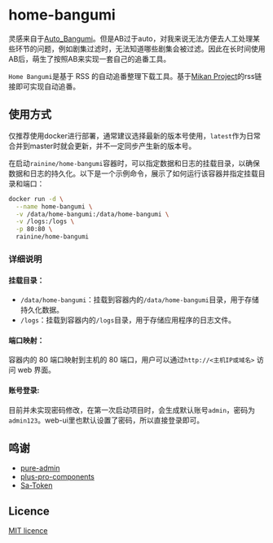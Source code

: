 # home-bangumi
灵感来自于[Auto_Bangumi](https://github.com/EstrellaXD/Auto_Bangumi)。但是AB过于auto，对我来说无法方便去人工处理某些环节的问题，例如剧集过滤时，无法知道哪些剧集会被过滤。因此在长时间使用AB后，萌生了按照AB来实现一套自己的追番工具。

`Home Bangumi`是基于 RSS 的自动追番整理下载工具。基于[Mikan Project](https://mikanani.me/)的rss链接即可实现自动追番。

## 使用方式
仅推荐使用docker进行部署，通常建议选择最新的版本号使用，`latest`作为日常合并到master时就会更新，并不一定同步产生新的版本号。

在启动`rainine/home-bangumi`容器时，可以指定数据和日志的挂载目录，以确保数据和日志的持久化。以下是一个示例命令，展示了如何运行该容器并指定挂载目录和端口：

```bash
docker run -d \
  --name home-bangumi \
  -v /data/home-bangumi:/data/home-bangumi \
  -v /logs:/logs \
  -p 80:80 \
  rainine/home-bangumi
```

### 详细说明
#### 挂载目录：
* `/data/home-bangumi`：挂载到容器内的`/data/home-bangumi`目录，用于存储持久化数据。
* `/logs`：挂载到容器内的`/logs`目录，用于存储应用程序的日志文件。

#### 端口映射：
容器内的 80 端口映射到主机的 80 端口，用户可以通过`http://<主机IP或域名>` 访问 web 界面。

#### 账号登录:
目前并未实现密码修改，在第一次启动项目时，会生成默认账号`admin`，密码为`admin123`。web-ui里也默认设置了密码，所以直接登录即可。

## 鸣谢
* [pure-admin](https://github.com/pure-admin/vue-pure-admin)
* [plus-pro-components](https://github.com/plus-pro-components/plus-pro-components)
* [Sa-Token](https://github.com/dromara/Sa-Token)

## Licence
[MIT licence](https://github.com/kkkkninezzz/home-bangumi/blob/main/LICENSE)
